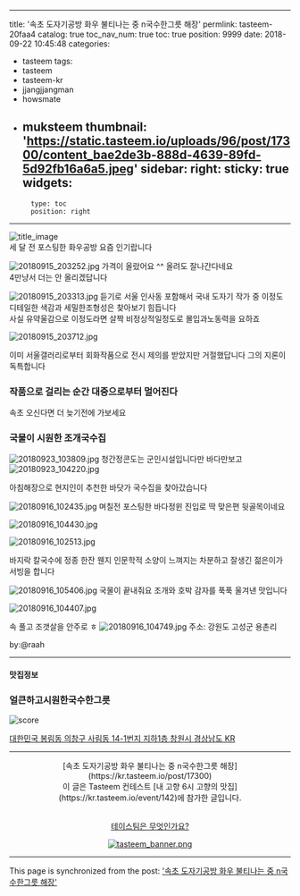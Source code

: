 
---
title: '속초 도자기공방 화우 불티나는 중 n국수한그릇  해장'
permlink: tasteem-20faa4
catalog: true
toc_nav_num: true
toc: true
position: 9999
date: 2018-09-22 10:45:48
categories:
- tasteem
tags:
- tasteem
- tasteem-kr
- jjangjjangman
- howsmate
- muksteem
thumbnail: 'https://static.tasteem.io/uploads/96/post/17300/content_bae2de3b-888d-4639-89fd-5d92fb16a6a5.jpeg'
sidebar:
    right:
        sticky: true
widgets:
    -
        type: toc
        position: right
---


![title_image](https://static.tasteem.io/uploads/96/post/17300/content_bae2de3b-888d-4639-89fd-5d92fb16a6a5.jpeg)
<br/>
세 달  전 포스팅한  화우공방 요즘 인기랍니다

![20180915_203252.jpg](https://static.tasteem.io/uploads/image/image/76748/866a3ae2-8e01-448d-a0e8-38714718ae47.jpeg)
가격이 올랐어요 ^^ 올려도 잘나간다네요  
4만냥서  더는 안 올리겠답니다


![20180915_203313.jpg](https://static.tasteem.io/uploads/image/image/76753/e2061c2d-471b-44a4-ab03-77dd2bd69f9b.jpeg)
듣기로  서울 인사동  포함해서 국내  도자기 작가 중  이정도  디테일한  색감과 세밀한조형성은  찾아보기 힘듭니다  
사실 유약울감으로 이정도라면 살짝 비정상적일정도로 몰입과노동력을 요하죠


![20180915_203712.jpg](https://static.tasteem.io/uploads/image/image/76754/866a3ae2-8e01-448d-a0e8-38714718ae47.jpeg)
  
  이미 서울갤러리로부터 회화작품으로  전시 제의를 받았지만  거절했답니다
  그의 지론이 독특합니다
  
  ### 작품으로 걸리는 순간 대중으로부터 멀어진다
  
  속초 오신다면 더 늦기전에 가보세요
  
  ###  국물이 시원한 조개국수집
  ![20180923_103809.jpg](https://cdn.steemitimages.com/DQmVFJH4qhwLsd3irmQH2aN29YHLE7SMwHVSsuajcwhegQM/20180923_103809.jpg)
청간정콘도는  군인시설입니다만
바다만보고
![20180923_104220.jpg](https://cdn.steemitimages.com/DQmbadUtauCpMua6TLokjEd7yp73aQZTYf5SSDzquJ9fpoE/20180923_104220.jpg)

  아침해장으로  현지인이  추천한 바닷가 국수집을 찾아갔습니다
  
  
![20180916_102435.jpg](https://static.tasteem.io/uploads/image/image/76755/e2061c2d-471b-44a4-ab03-77dd2bd69f9b.jpeg)
  며칠전 포스팅한 바다정윈 진입로 딱 맞은편 뒷골목이네요
  
  
![20180916_104430.jpg](https://static.tasteem.io/uploads/image/image/76756/e2061c2d-471b-44a4-ab03-77dd2bd69f9b.jpeg)

![20180916_102513.jpg](https://static.tasteem.io/uploads/image/image/76757/866a3ae2-8e01-448d-a0e8-38714718ae47.jpeg)

바지락 칼국수에 정종  한잔
웬지 인문학적 소양이 느껴지는 차분하고 잘생긴 젊은이가 서빙을 합니다


![20180916_105406.jpg](https://static.tasteem.io/uploads/image/image/76758/e2061c2d-471b-44a4-ab03-77dd2bd69f9b.jpeg)
국물이 끝내줘요 조개와 호박 감자를 푹푹 울겨낸 맛입니다


![20180916_104407.jpg](https://static.tasteem.io/uploads/image/image/76759/866a3ae2-8e01-448d-a0e8-38714718ae47.jpeg)

속 풀고  조갯살을 안주로 ㅎ
![20180916_104749.jpg](https://static.tasteem.io/uploads/image/image/76767/e2061c2d-471b-44a4-ab03-77dd2bd69f9b.jpeg)
주소: 강원도 고성군 용촌리 

by:@raah   

---------------------
#### 맛집정보
### 얼큰하고시원한국수한그릇 
![score](https://static.tasteem.io/images/steem/2Crowns.png)

[대한민국 봉림동 의창구 사림동 14-1번지 지하1층 창원시 경상남도 KR](https://kr.tasteem.io/post/17300#map)

-----------------------------------------
<center>[속초 도자기공방 화우 불티나는 중 n국수한그릇  해장](https://kr.tasteem.io/post/17300)
<br/>이 글은 Tasteem 컨테스트
 [내 고향 6시 고향의 맛집](https://kr.tasteem.io/event/142)에 참가한 글입니다.

<br/>[테이스팀은 무엇인가요?](https://kr.tasteem.io/about)

[![tasteem_banner.png](https://static.tasteem.io/images/tasteem_banner_v3.png)](https://kr.tasteem.io)</center>

- - -

This page is synchronized from the post: ['속초 도자기공방 화우 불티나는 중 n국수한그릇  해장'](https://steemit.com/@raah/tasteem-20faa4)
